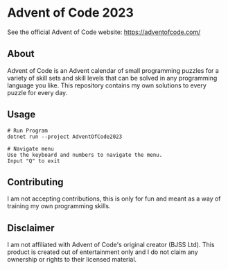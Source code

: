 ﻿# Advent of Code 2023 #

See the official Advent of Code website:
<https://adventofcode.com/>

## About ##

Advent of Code is an Advent calendar of small programming puzzles for a variety of skill sets and skill levels that can be solved in any programming language you like.
This repository contains my own solutions to every puzzle for every day.

## Usage ##

```
# Run Program
dotnet run --project AdventOfCode2023

```

```
# Navigate menu
Use the keyboard and numbers to navigate the menu.
Input "Q" to exit
```

## Contributing ##

I am not accepting contributions, this is only for fun and meant as a way of training my own programming skills.

## Disclaimer ##

I am not affiliated with Advent of Code's original creator (BJSS Ltd). This product is created out of entertainment only and I do not claim any ownership or rights to their licensed material.